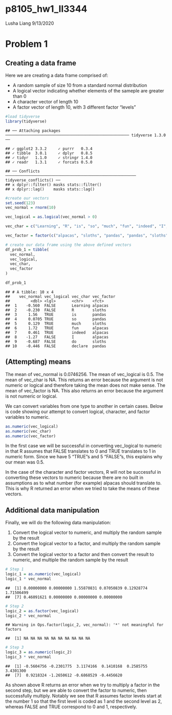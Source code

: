 p8105\_hw1\_ll3344
================
Lusha Liang
9/13/2020

# Problem 1

## Creating a data frame

Here we are creating a data frame comprised of:

  - A random sample of size 10 from a standard normal distribution
  - A logical vector indicating whether elements of the sameple are
    greater than 0
  - A character vector of length 10
  - A factor vector of length 10, with 3 different factor “levels”

<!-- end list -->

``` r
#load tidyverse
library(tidyverse)
```

    ## ── Attaching packages ────────────────────────────────────────────────────── tidyverse 1.3.0 ──

    ## ✓ ggplot2 3.3.2     ✓ purrr   0.3.4
    ## ✓ tibble  3.0.1     ✓ dplyr   0.8.5
    ## ✓ tidyr   1.1.0     ✓ stringr 1.4.0
    ## ✓ readr   1.3.1     ✓ forcats 0.5.0

    ## ── Conflicts ───────────────────────────────────────────────────────── tidyverse_conflicts() ──
    ## x dplyr::filter() masks stats::filter()
    ## x dplyr::lag()    masks stats::lag()

``` r
#create our vectors
set.seed(123)
vec_normal = rnorm(10)

vec_logical = as.logical(vec_normal > 0)

vec_char = c("Learning", "R", "is", "so", "much", "fun", "indeed", "I", "do", "declare")

vec_factor = factor(c("alpacas", "sloths", "pandas", "pandas", "sloths", "alpacas", "alpacas", "alpacas", "sloths", "pandas"))

# create our data frame using the above defined vectors                    
df_prob_1 = tibble(
  vec_normal,
  vec_logical,
  vec_char,
  vec_factor
)

df_prob_1
```

    ## # A tibble: 10 x 4
    ##    vec_normal vec_logical vec_char vec_factor
    ##         <dbl> <lgl>       <chr>    <fct>     
    ##  1    -0.560  FALSE       Learning alpacas   
    ##  2    -0.230  FALSE       R        sloths    
    ##  3     1.56   TRUE        is       pandas    
    ##  4     0.0705 TRUE        so       pandas    
    ##  5     0.129  TRUE        much     sloths    
    ##  6     1.72   TRUE        fun      alpacas   
    ##  7     0.461  TRUE        indeed   alpacas   
    ##  8    -1.27   FALSE       I        alpacas   
    ##  9    -0.687  FALSE       do       sloths    
    ## 10    -0.446  FALSE       declare  pandas

## (Attempting) means

The mean of vec\_normal is 0.0746256. The mean of vec\_logical is 0.5.
The mean of vec\_char is NA. This returns an error because the argument
is not numeric or logical and therefore taking the mean does not make
sense. The mean of vec\_factor is NA. This also returns an error because
the argument is not numeric or logical.

We can convert variables from one type to another in certain cases.
Below is code showing our attempt to convert logical, character, and
factor variables to numeric.

``` r
as.numeric(vec_logical)
as.numeric(vec_char)
as.numeric(vec_factor)
```

In the first case we will be successful in converting vec\_logical to
numeric in that R assumes that FALSE translates to 0 and TRUE translates
to 1 in numeric form. Since we have 5 “TRUE”s and 5 “FALSE”s, this
explains why our mean was 0.5.

In the case of the character and factor vectors, R will not be
successful in converting these vectors to numeric because there are no
built in assumptions as to what number (for example) alpacas should
translate to. This is why R returned an error when we tried to take the
means of these vectors.

## Additional data manipulation

Finally, we will do the following data manipulation:

1.  Convert the logical vector to numeric, and multiply the random
    sample by the result
2.  Convert the logical vector to a factor, and multiply the random
    sample by the result
3.  Convert the logical vector to a factor and then convert the result
    to numeric, and multiple the random sample by the result

<!-- end list -->

``` r
# Step 1
logic_1 = as.numeric(vec_logical)
logic_1 * vec_normal
```

    ##  [1] 0.00000000 0.00000000 1.55870831 0.07050839 0.12928774 1.71506499
    ##  [7] 0.46091621 0.00000000 0.00000000 0.00000000

``` r
# Step 2
logic_2 = as.factor(vec_logical)
logic_2 * vec_normal
```

    ## Warning in Ops.factor(logic_2, vec_normal): '*' not meaningful for factors

    ##  [1] NA NA NA NA NA NA NA NA NA NA

``` r
# Step 3
logic_3 = as.numeric(logic_2)
logic_3 * vec_normal
```

    ##  [1] -0.5604756 -0.2301775  3.1174166  0.1410168  0.2585755  3.4301300
    ##  [7]  0.9218324 -1.2650612 -0.6868529 -0.4456620

As shown above R returns an error when we try to multiply a factor in
the second step, but we are able to convert the factor to numeric, then
successfully multiply. Notably we see that R assumes factor levels start
at the number 1 so that the first level is coded as 1 and the second
level as 2, whereas FALSE and TRUE correspond to 0 and 1, respectively.
